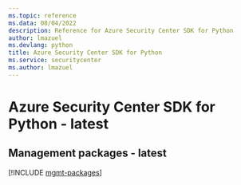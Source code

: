 ```yaml
---
ms.topic: reference
ms.data: 08/04/2022
description: Reference for Azure Security Center SDK for Python
author: lmazuel
ms.devlang: python
title: Azure Security Center SDK for Python
ms.service: securitycenter
ms.author: lmazuel
---
```

# Azure Security Center SDK for Python - latest

## Management packages - latest
[!INCLUDE [mgmt-packages](security-center-mgmt-index.md)]